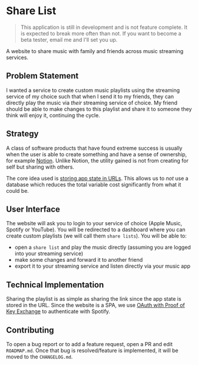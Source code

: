 # Share List

> This application is still in development and is not feature complete. It is expected to break more often than not. If you want to become a beta tester, email me and I'll set you up.

A website to share music with family and friends across music streaming services.

## Problem Statement

I wanted a service to create custom music playlists using the streaming service of my choice such that when I send it to my friends, they can directly play the music via _their_ streaming service of choice. My friend should be able to make changes to this playlist and share it to someone they think will enjoy it, continuing the cycle.

## Strategy

A class of software products that have found extreme success is usually when the user is able to create something and have a sense of ownership, for example [Notion](https://www.notion.so/). Unlike Notion, the utility gained is not from creating for self but sharing with others.

The core idea used is [storing app state in URLs](https://www.scottantipa.com/store-app-state-in-urls). This allows us to _not_ use a database which reduces the total variable cost significantly from what it could be.

## User Interface

The website will ask you to login to your service of choice (Apple Music, Spotify or YouTube). You will be redirected to a dashboard where you can create custom playlists (we will call them `share lists`). You will be able to:

- open a `share list` and play the music directly (assuming you are logged into your streaming service)
- make some changes and forward it to another friend
- export it to your streaming service and listen directly via your music app

## Technical Implementation

Sharing the playlist is as simple as sharing the link since the app state is stored in the URL. Since the website is a SPA, we use [OAuth with Proof of Key Exchange](https://developer.spotify.com/documentation/web-api/tutorials/code-pkce-flow) to authenticate with Spotify.

## Contributing

To open a bug report or to add a feature request, open a PR and edit `ROADMAP.md`. Once that bug is resolved/feature is implemented, it will be moved to the `CHANGELOG.md`.
